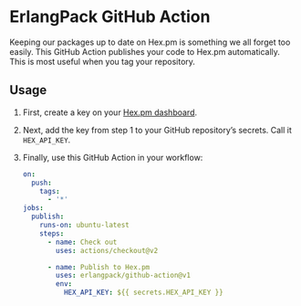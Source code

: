 # ErlangPack GitHub Action

Keeping our packages up to date on Hex.pm is something we all forget too easily. This GitHub Action publishes your code
to Hex.pm automatically. This is most useful when you tag your repository.

## Usage

1. First, create a key on your [Hex.pm dashboard](https://hex.pm/dashboard/keys).
   
2. Next, add the key from step 1 to your GitHub repository’s secrets. Call it `HEX_API_KEY`.
   
3. Finally, use this GitHub Action in your workflow:

    ```yaml
    on:
      push:
        tags:
          - '*'
    jobs:
      publish:
        runs-on: ubuntu-latest
        steps:
          - name: Check out
            uses: actions/checkout@v2

          - name: Publish to Hex.pm
            uses: erlangpack/github-action@v1
            env:
              HEX_API_KEY: ${{ secrets.HEX_API_KEY }}
    ```
